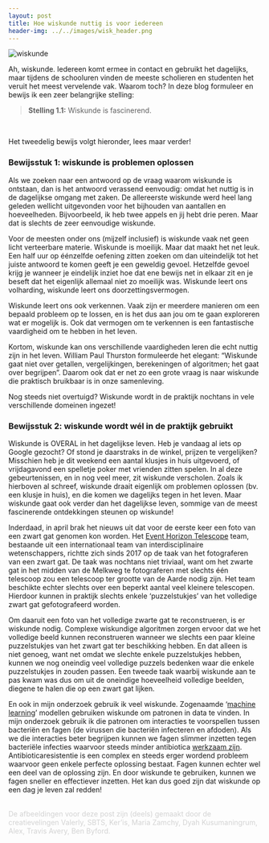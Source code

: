 ```yaml
---
layout: post
title: Hoe wiskunde nuttig is voor iedereen
header-img: ../../images/wisk_header.png
---
```


![wiskunde](../../images/wisk_1.png)
<br>

Ah, wiskunde. Iedereen komt ermee in contact en gebruikt het dagelijks, maar tijdens de schooluren vinden de meeste scholieren en studenten het veruit het meest vervelende vak. Waarom toch? In deze blog formuleer en bewijs ik een zeer belangrijke stelling:

><b>Stelling 1.1:</b> Wiskunde is fascinerend.
<br>

Het tweedelig bewijs volgt hieronder, lees maar verder!

### Bewijsstuk 1: wiskunde is problemen oplossen

Als we zoeken naar een antwoord op de vraag waarom wiskunde is ontstaan, dan is het antwoord verassend eenvoudig: omdat het nuttig is in de dagelijkse omgang met zaken. De allereerste wiskunde werd heel lang geleden wellicht uitgevonden voor het bijhouden van aantallen en hoeveelheden. Bijvoorbeeld, ik heb twee appels en jij hebt drie peren. Maar dat is slechts de zeer eenvoudige wiskunde.

Voor de meesten onder ons (mijzelf inclusief) is wiskunde vaak net geen licht verteerbare materie. Wiskunde is moeilijk. Maar dat maakt het net leuk. Een half uur op éénzelfde oefening zitten zoeken om dan uiteindelijk tot het juiste antwoord te komen geeft je een geweldig gevoel. Hetzelfde gevoel krijg je wanneer je eindelijk inziet hoe dat ene bewijs net in elkaar zit en je beseft dat het eigenlijk allemaal niet zo moeilijk was. Wiskunde leert ons volharding, wiskunde leert ons doorzettingsvermogen.

Wiskunde leert ons ook verkennen. Vaak zijn er meerdere manieren om een bepaald probleem op te lossen, en is het dus aan jou om te gaan exploreren wat er mogelijk is. Ook dat vermogen om te verkennen is een fantastische vaardigheid om te hebben in het leven.

Kortom, wiskunde kan ons verschillende vaardigheden leren die echt nuttig zijn in het leven. William Paul Thurston formuleerde het elegant: “Wiskunde gaat niet over getallen, vergelijkingen, berekeningen of algoritmen; het gaat over begrijpen”. Daarom ook dat er net zo een grote vraag is naar wiskunde die praktisch bruikbaar is in onze samenleving. 

Nog steeds niet overtuigd? Wiskunde wordt in de praktijk nochtans in vele verschillende domeinen ingezet!

### Bewijsstuk 2: wiskunde wordt wél in de praktijk gebruikt

Wiskunde is OVERAL in het dagelijkse leven. Heb je vandaag al iets op Google gezocht? Of stond je daarstraks in de winkel, prijzen te vergelijken? Misschien heb je dit weekend een aantal klusjes in huis uitgevoerd, of vrijdagavond een spelletje poker met vrienden zitten spelen. In al deze gebeurtenissen, en in nog veel meer, zit wiskunde verscholen. Zoals ik hierboven al schreef, wiskunde draait eigenlijk om problemen oplossen (bv. een klusje in huis), en die komen we dagelijks tegen in het leven. Maar wiskunde gaat ook verder dan het dagelijkse leven, sommige van de meest fascinerende ontdekkingen steunen op wiskunde!

Inderdaad, in april brak het nieuws uit dat voor de eerste keer een foto van een zwart gat genomen kon worden. Het [Event Horizon Telescope](https://eventhorizontelescope.org) team, bestaande uit een internationaal team van interdisciplinaire wetenschappers, richtte zich sinds 2017 op de taak van het fotograferen van een zwart gat. De taak was nochtans niet triviaal, want om het zwarte gat in het midden van de Melkweg te fotograferen met slechts één telescoop zou een telescoop ter grootte van de Aarde nodig zijn. Het team beschikte echter slechts over een beperkt aantal veel kleinere telescopen. Hierdoor kunnen in praktijk slechts enkele ‘puzzelstukjes’ van het volledige zwart gat gefotografeerd worden. 

Om daaruit een foto van het volledige zwarte gat te reconstrueren, is er wiskunde nodig. Complexe wiskundige algoritmen zorgen ervoor dat we het volledige beeld kunnen reconstrueren wanneer we slechts een paar kleine puzzelstukjes van het zwart gat ter beschikking hebben. En dat alleen is niet genoeg, want net omdat we slechte enkele puzzelstukjes hebben, kunnen we nog oneindig veel volledige puzzels bedenken waar die enkele puzzelstukjes in zouden passen. Een tweede taak waarbij wiskunde aan te pas kwam was dus om uit de oneindige hoeveelheid volledige beelden, diegene te halen die op een zwart gat lijken.

En ook in mijn onderzoek gebruik ik veel wiskunde. Zogenaamde ‘[machine learning]( https://www.youtube.com/watch?v=ukzFI9rgwfU)’ modellen gebruiken wiskunde om patronen in data te vinden. In mijn onderzoek gebruik ik die patronen om interacties te voorspellen tussen bacteriën en fagen (de virussen die bacteriën infecteren en afdoden). Als we die interacties beter begrijpen kunnen we fagen slimmer inzetten tegen bacteriële infecties waarvoor steeds minder antibiotica [werkzaam zijn]( https://ciliblog.github.io/antibiotica/). Antibioticaresistentie is een complex en steeds erger wordend probleem waarvoor geen enkele perfecte oplossing bestaat. Fagen kunnen echter wel een deel van de oplossing zijn. En door wiskunde te gebruiken, kunnen we fagen sneller en effectiever inzetten. Het kan dus goed zijn dat wiskunde op een dag je leven zal redden!


<br>
<font color='lightgray'>De afbeeldingen voor deze post zijn (deels) gemaakt door de creatievelingen Valerly, SBTS, Ker’is, Maria Zamchy, Dyah Kusumaningrum, Alex, Travis Avery, Ben Byford.</font>
<br>
